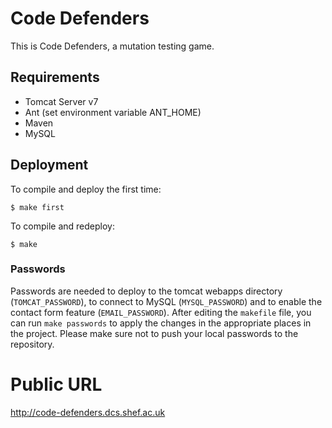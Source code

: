 # Code Defenders

This is Code Defenders, a mutation testing game.

## Requirements

- Tomcat Server v7
- Ant (set environment variable ANT_HOME)
- Maven
- MySQL

## Deployment

To compile and deploy the first time:

```
$ make first
```

To compile and redeploy:

```
$ make
```

### Passwords

Passwords are needed to deploy to the tomcat webapps directory
(`TOMCAT_PASSWORD`), to connect to MySQL (`MYSQL_PASSWORD`) and to
enable the contact form feature (`EMAIL_PASSWORD`). After editing the
`makefile` file, you can run `make passwords` to apply the changes in
the appropriate places in the project. Please make sure not to push
your local passwords to the repository.


# Public URL

<http://code-defenders.dcs.shef.ac.uk>
